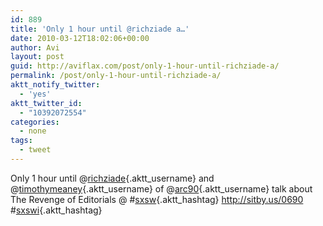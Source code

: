 ```yaml
---
id: 889
title: 'Only 1 hour until @richziade a…'
date: 2010-03-12T18:02:06+00:00
author: Avi
layout: post
guid: http://aviflax.com/post/only-1-hour-until-richziade-a/
permalink: /post/only-1-hour-until-richziade-a/
aktt_notify_twitter:
  - 'yes'
aktt_twitter_id:
  - "10392072554"
categories:
  - none
tags:
  - tweet
---
```

Only 1 hour until @[richziade](http://twitter.com/richziade){.aktt_username} and @[timothymeaney](http://twitter.com/timothymeaney){.aktt_username} of @[arc90](http://twitter.com/arc90){.aktt_username} talk about The Revenge of Editorials @ #[sxsw](http://search.twitter.com/search?q=%23sxsw){.aktt_hashtag} <a href="http://sitby.us/0690" rel="nofollow">http://sitby.us/0690</a> #[sxswi](http://search.twitter.com/search?q=%23sxswi){.aktt_hashtag}